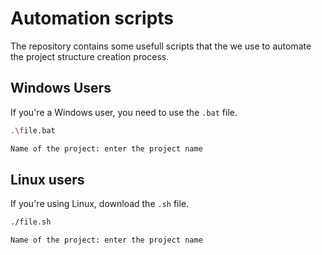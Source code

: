 # Automation scripts

The repository contains some usefull scripts that the we use to automate the project structure creation process.

## Windows Users

If you're a Windows user, you need to use the `.bat` file.

```bash
.\file.bat

Name of the project: enter the project name
```

## Linux users

If you're using Linux, download the `.sh` file.

```bash
./file.sh

Name of the project: enter the project name
```
